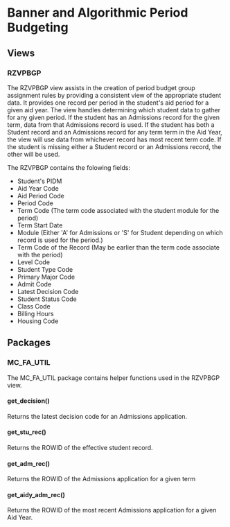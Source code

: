 Banner and Algorithmic Period Budgeting
=======================================

Views
-----

### RZVPBGP

The RZVPBGP view assists in the creation of period budget group assignment rules by providing a consistent view of the appropriate student data. It provides one record per period in the student's aid period for a given aid year. The view handles determining which student data to gather for any given period. If the student has an Admissions record for the given term, data from that Admissions record is used. If the student has both a Student record and an Admissions record for any term term in the Aid Year, the view will use data from whichever record has most recent term code. If the student is missing either a Student record or an Admissions record, the other will be used.

The RZVPBGP contains the folowing fields:

- Student's PIDM
- Aid Year Code
- Aid Period Code
- Period Code
- Term Code (The term code associated with the student module for the period)
- Term Start Date
- Module (Either 'A' for Admissions or 'S' for Student depending on which record is used for the period.)
- Term Code of the Record (May be earlier than the term code associate with the period)
- Level Code
- Student Type Code
- Primary Major Code
- Admit Code
- Latest Decision Code
- Student Status Code
- Class Code
- Billing Hours
- Housing Code

Packages
--------

### MC_FA_UTIL

The MC_FA_UTIL package contains helper functions used in the RZVPBGP view.

#### get_decision()

Returns the latest decision code for an Admissions application.

#### get_stu_rec()

Returns the ROWID of the effective student record.

#### get_adm_rec()

Returns the ROWID of the Admissions application for a given term

#### get_aidy_adm_rec()

Returns the ROWID of the most recent Admissions application for a given Aid Year.